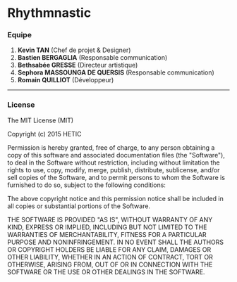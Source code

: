# Rhythmnastic

### Equipe
1. **Kevin TAN** (Chef de projet & Designer)
2. **Bastien BERGAGLIA** (Responsable communication)
3. **Bethsabée GRESSE** (Directeur artistique)
4. **Sephora MASSOUNGA DE QUERSIS** (Responsable communication)
5. **Romain QUILLIOT** (Développeur)

------------------------------------

### License

The MIT License (MIT)

Copyright (c) 2015 HETIC

Permission is hereby granted, free of charge, to any person obtaining a copy
of this software and associated documentation files (the "Software"), to deal
in the Software without restriction, including without limitation the rights
to use, copy, modify, merge, publish, distribute, sublicense, and/or sell
copies of the Software, and to permit persons to whom the Software is
furnished to do so, subject to the following conditions:

The above copyright notice and this permission notice shall be included in
all copies or substantial portions of the Software.

THE SOFTWARE IS PROVIDED "AS IS", WITHOUT WARRANTY OF ANY KIND, EXPRESS OR
IMPLIED, INCLUDING BUT NOT LIMITED TO THE WARRANTIES OF MERCHANTABILITY,
FITNESS FOR A PARTICULAR PURPOSE AND NONINFRINGEMENT. IN NO EVENT SHALL THE
AUTHORS OR COPYRIGHT HOLDERS BE LIABLE FOR ANY CLAIM, DAMAGES OR OTHER
LIABILITY, WHETHER IN AN ACTION OF CONTRACT, TORT OR OTHERWISE, ARISING FROM,
OUT OF OR IN CONNECTION WITH THE SOFTWARE OR THE USE OR OTHER DEALINGS IN
THE SOFTWARE.
